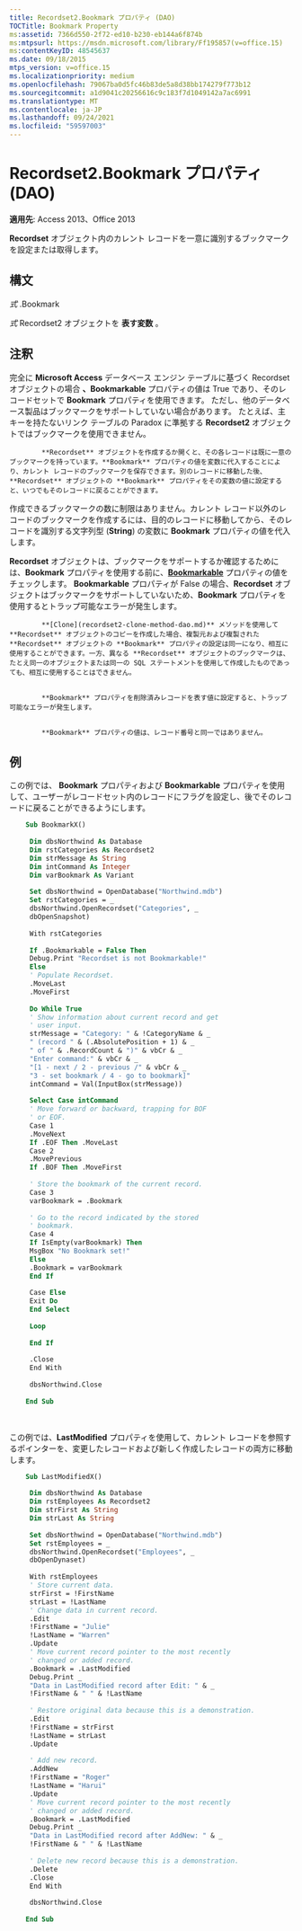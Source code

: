 ```yaml
---
title: Recordset2.Bookmark プロパティ (DAO)
TOCTitle: Bookmark Property
ms:assetid: 7366d550-2f72-ed10-b230-eb144a6f874b
ms:mtpsurl: https://msdn.microsoft.com/library/Ff195857(v=office.15)
ms:contentKeyID: 48545637
ms.date: 09/18/2015
mtps_version: v=office.15
ms.localizationpriority: medium
ms.openlocfilehash: 79067ba0d5fc46b83de5a8d38bb174279f773b12
ms.sourcegitcommit: a1d9041c20256616c9c183f7d1049142a7ac6991
ms.translationtype: MT
ms.contentlocale: ja-JP
ms.lasthandoff: 09/24/2021
ms.locfileid: "59597003"
---
```

# <a name="recordset2bookmark-property-dao"></a>Recordset2.Bookmark プロパティ (DAO)


**適用先**: Access 2013、Office 2013

**Recordset** オブジェクト内のカレント レコードを一意に識別するブックマークを設定または取得します。

## <a name="syntax"></a>構文

*式* .Bookmark

*式* Recordset2 オブジェクトを **表す変数** 。

## <a name="remarks"></a>注釈

完全に **Microsoft Access** データベース エンジン テーブルに基づく Recordset オブジェクトの場合 **、Bookmarkable** プロパティの値は True であり、そのレコードセットで **Bookmark** プロパティを使用できます。 ただし、他のデータベース製品はブックマークをサポートしていない場合があります。 たとえば、主キーを持たないリンク テーブルの Paradox に準拠する **Recordset2** オブジェクトではブックマークを使用できません。


            **Recordset** オブジェクトを作成するか開くと、その各レコードは既に一意のブックマークを持っています。**Bookmark** プロパティの値を変数に代入することにより、カレント レコードのブックマークを保存できます。別のレコードに移動した後、**Recordset** オブジェクトの **Bookmark** プロパティをその変数の値に設定すると、いつでもそのレコードに戻ることができます。

作成できるブックマークの数に制限はありません。カレント レコード以外のレコードのブックマークを作成するには、目的のレコードに移動してから、そのレコードを識別する文字列型 (**String**) の変数に **Bookmark** プロパティの値を代入します。

**Recordset** オブジェクトは、ブックマークをサポートするか確認するためには、**Bookmark** プロパティを使用する前に、**[Bookmarkable](recordset2-bookmarkable-property-dao.md)** プロパティの値をチェックします。 **Bookmarkable** プロパティが False の場合、**Recordset** オブジェクトはブックマークをサポートしていないため、**Bookmark** プロパティを使用するとトラップ可能なエラーが発生します。


            **[Clone](recordset2-clone-method-dao.md)** メソッドを使用して **Recordset** オブジェクトのコピーを作成した場合、複製元および複製された **Recordset** オブジェクトの **Bookmark** プロパティの設定は同一になり、相互に使用することができます。一方、異なる **Recordset** オブジェクトのブックマークは、たとえ同一のオブジェクトまたは同一の SQL ステートメントを使用して作成したものであっても、相互に使用することはできません。


            **Bookmark** プロパティを削除済みレコードを表す値に設定すると、トラップ可能なエラーが発生します。


            **Bookmark** プロパティの値は、レコード番号と同一ではありません。

## <a name="example"></a>例

この例では、 **Bookmark** プロパティおよび **Bookmarkable** プロパティを使用して、ユーザーがレコードセット内のレコードにフラグを設定し、後でそのレコードに戻ることができるようにします。

```vb
    Sub BookmarkX() 
     
     Dim dbsNorthwind As Database 
     Dim rstCategories As Recordset2 
     Dim strMessage As String 
     Dim intCommand As Integer 
     Dim varBookmark As Variant 
     
     Set dbsNorthwind = OpenDatabase("Northwind.mdb") 
     Set rstCategories = _ 
     dbsNorthwind.OpenRecordset("Categories", _ 
     dbOpenSnapshot) 
     
     With rstCategories 
     
     If .Bookmarkable = False Then 
     Debug.Print "Recordset is not Bookmarkable!" 
     Else 
     ' Populate Recordset. 
     .MoveLast 
     .MoveFirst 
     
     Do While True 
     ' Show information about current record and get 
     ' user input. 
     strMessage = "Category: " & !CategoryName & _ 
     " (record " & (.AbsolutePosition + 1) & _ 
     " of " & .RecordCount & ")" & vbCr & _ 
     "Enter command:" & vbCr & _ 
     "[1 - next / 2 - previous /" & vbCr & _ 
     "3 - set bookmark / 4 - go to bookmark]" 
     intCommand = Val(InputBox(strMessage)) 
     
     Select Case intCommand 
     ' Move forward or backward, trapping for BOF 
     ' or EOF. 
     Case 1 
     .MoveNext 
     If .EOF Then .MoveLast 
     Case 2 
     .MovePrevious 
     If .BOF Then .MoveFirst 
     
     ' Store the bookmark of the current record. 
     Case 3 
     varBookmark = .Bookmark 
     
     ' Go to the record indicated by the stored 
     ' bookmark. 
     Case 4 
     If IsEmpty(varBookmark) Then 
     MsgBox "No Bookmark set!" 
     Else 
     .Bookmark = varBookmark 
     End If 
     
     Case Else 
     Exit Do 
     End Select 
     
     Loop 
     
     End If 
     
     .Close 
     End With 
     
     dbsNorthwind.Close 
     
    End Sub 
```

<br/>

この例では、**LastModified** プロパティを使用して、カレント レコードを参照するポインターを、変更したレコードおよび新しく作成したレコードの両方に移動します。

```vb
    Sub LastModifiedX() 
     
     Dim dbsNorthwind As Database 
     Dim rstEmployees As Recordset2 
     Dim strFirst As String 
     Dim strLast As String 
     
     Set dbsNorthwind = OpenDatabase("Northwind.mdb") 
     Set rstEmployees = _ 
     dbsNorthwind.OpenRecordset("Employees", _ 
     dbOpenDynaset) 
     
     With rstEmployees 
     ' Store current data. 
     strFirst = !FirstName 
     strLast = !LastName 
     ' Change data in current record. 
     .Edit 
     !FirstName = "Julie" 
     !LastName = "Warren" 
     .Update 
     ' Move current record pointer to the most recently 
     ' changed or added record. 
     .Bookmark = .LastModified 
     Debug.Print _ 
     "Data in LastModified record after Edit: " & _ 
     !FirstName & " " & !LastName 
     
     ' Restore original data because this is a demonstration. 
     .Edit 
     !FirstName = strFirst 
     !LastName = strLast 
     .Update 
     
     ' Add new record. 
     .AddNew 
     !FirstName = "Roger" 
     !LastName = "Harui" 
     .Update 
     ' Move current record pointer to the most recently 
     ' changed or added record. 
     .Bookmark = .LastModified 
     Debug.Print _ 
     "Data in LastModified record after AddNew: " & _ 
     !FirstName & " " & !LastName 
     
     ' Delete new record because this is a demonstration. 
     .Delete 
     .Close 
     End With 
     
     dbsNorthwind.Close 
     
    End Sub
```
